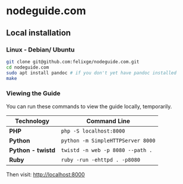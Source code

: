 nodeguide.com
=============

Local installation
------------------

### Linux - Debian/ Ubuntu

```bash
git clone git@github.com:felixge/nodeguide.com.git
cd nodeguide.com 
sudo apt install pandoc # if you don't yet have pandoc installed
make
```

### Viewing the Guide

You can run these commands to view the guide locally, temporarily.

|Technology|Command Line|
|---|---|
|**PHP**|`php -S localhost:8000`|
|**Python**|`python -m SimpleHTTPServer 8000`|
|**Python - twistd**|`twistd -n web -p 8080 --path .`|
|**Ruby**|`ruby -run -ehttpd . -p8080`|

Then visit: [http://localhost:8000](http://localhost:8000)